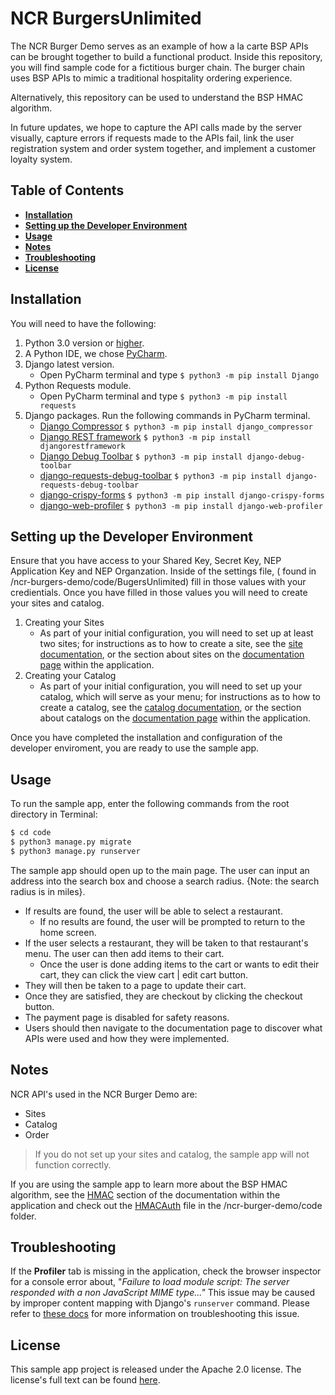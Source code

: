 # NCR BurgersUnlimited
The NCR Burger Demo serves as an example of how a la carte BSP APIs can be brought together to build a functional product. Inside this repository, you will find sample code for a fictitious burger chain. The burger chain uses BSP APIs to mimic a traditional hospitality ordering experience.

Alternatively, this repository can be used to understand the BSP HMAC algorithm.

In future updates, we hope to capture the API calls made by the server visually, capture errors if requests made to the APIs fail, link the user registration system and order system together, and implement a customer loyalty system.


## Table of Contents
* __[Installation](#installation)__
* __[Setting up the Developer Environment](#setting-up-the-developer-environment)__
* __[Usage](#usage)__
* __[Notes](#notes)__
* __[Troubleshooting](#troubleshooting)__
* __[License](#license)__

## Installation
You will need to have the following:
1. Python 3.0 version or [higher](https://www.python.org/downloads/).
2. A Python IDE, we chose [PyCharm](https://www.jetbrains.com/pycharm/download/#section=mac).
3. Django latest version.
   * Open PyCharm terminal and type ```$ python3 -m pip install Django```
4. Python Requests module.
   * Open PyCharm terminal and type ```$ python3 -m pip install requests```
5. Django packages. Run the following commands in PyCharm terminal.
   * [Django Compressor](https://django-compressor.readthedocs.io/en/stable/) ```$ python3 -m pip install django_compressor```
   * [Django REST framework](https://www.django-rest-framework.org/) ```$ python3 -m pip install djangorestframework```
   * [Django Debug Toolbar](https://django-debug-toolbar.readthedocs.io/en/latest/) ```$ python3 -m pip install django-debug-toolbar```
   * [django-requests-debug-toolbar](https://github.com/marceltschoppch/django-requests-debug-toolbar) ```$ python3 -m pip install django-requests-debug-toolbar```
   * [django-crispy-forms](https://django-crispy-forms.readthedocs.io/en/latest/) ```$ python3 -m pip install django-crispy-forms```
   * [django-web-profiler](https://github.com/MicroPyramid/django-web-profiler) ```$ python3 -m pip install django-web-profiler```
   
## Setting up the Developer Environment
Ensure that you have access to your Shared Key, Secret Key, NEP Application Key and NEP Organzation. Inside of the settings file, ( found in /ncr-burgers-demo/code/BugersUnlimited) fill in those values with your credientials. Once you have filled in those values you will need to create your sites and catalog.
 
1. Creating your Sites
   * As part of your initial configuration, you will need to set up at least two sites; for instructions as to how to create a site, see the [site documentation](https://developer.ncr.com/portals/dev-portal/api-explorer/details/15/documentation?version=1.99&path=post_sites_import), or the section about sites on the [documentation page](https://burgersdemo.ncrcloud.com/burger/documentation#Sites_Quick_Start) within the application.
2. Creating your Catalog 
   * As part of your initial configuration, you will need to set up your catalog, which will serve as your menu; for instructions as to how to create a catalog, see the [catalog documentation](https://developer.ncr.com/portals/dev-portal/api-explorer/details/8/documentation?version=2.99), or the section about catalogs on the [documentation page](https://burgersdemo.ncrcloud.com/burger/documentation#Tutorial_Catalog) within the application.
   
Once you have completed the installation and configuration of the developer enviroment, you are ready to use the sample app.

## Usage
To run the sample app, enter the following commands from the root directory in Terminal:
```bash
$ cd code
$ python3 manage.py migrate
$ python3 manage.py runserver
```

The sample app should open up to the main page. The user can input an address into the search box and choose a search radius. {Note: the search radius is in miles}. 

* If results are found, the user will be able to select a restaurant.
    * If no results are found, the user will be prompted to return to the home screen. 
* If the user selects a restaurant, they will be taken to that restaurant's menu. The user can then add items to their cart. 
    * Once the user is done adding items to the cart or wants to edit their cart, they can click the view cart | edit cart button. 
* They will then be taken to a page to update their cart. 
* Once they are satisfied, they are checkout by clicking the checkout button. 
* The payment page is disabled for safety reasons.
* Users should then navigate to the documentation page to discover what APIs were used and how they were implemented.

## Notes
 NCR API's used in the NCR Burger Demo are:<br/>
- Sites
- Catalog
- Order <br/>

> If you do not set up your sites and catalog, the sample app will not function correctly.

If you are using the sample app to learn more about the BSP HMAC algorithm, see the [HMAC](https://burgersdemo.ncrcloud.com/burger/documentation#Authentication_HMAC) section of the documentation within the application and check out the [HMACAuth](code/HMACAuth.py) file in the /ncr-burger-demo/code folder.

## Troubleshooting
If the **Profiler** tab is missing in the application, check the browser inspector for a console error about, "*Failure to load module script: The server responded with a non JavaScript MIME type..."* This issue may be caused by improper content mapping with Django's ```runserver``` command. Please refer to [these docs](https://django-debug-toolbar.readthedocs.io/en/latest/installation.html#troubleshooting) for more information on troubleshooting this issue.

## License
This sample app project is released under the Apache 2.0 license. The license's full text can be found [here](https://github.com/NCR-Corporation/sample-app-burgers/blob/main/LICENSE).
